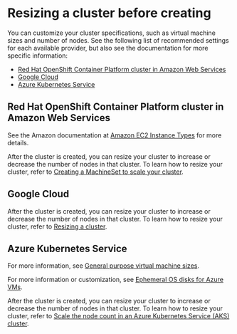 # Resizing a cluster before creating

You can customize your cluster specifications, such as virtual machine sizes and number of nodes. See the following list of recommended settings for each available provider, but also see the documentation for more specific information:

* [Red Hat OpenShift Container Platform cluster in Amazon Web Services](#red-hat-openshift-container-platform-cluster-in-amazon-web-services-aws) 
* [Google Cloud](#google-cloud)
* [Azure Kubernetes Service](#azure-kubernetes-service)

## Red Hat OpenShift Container Platform cluster in Amazon Web Services

See the Amazon documentation at [Amazon EC2 Instance Types](https://aws.amazon.com/ec2/instance-types/) for more details.

After the cluster is created, you can resize your cluster to increase or decrease the number of nodes in that cluster. To learn how to resize your cluster, refer to [Creating a MachineSet to scale your cluster](https://docs.openshift.com/container-platform/4.1/machine_management/creating-machineset.html).

## Google Cloud

After the cluster is created, you can resize your cluster to increase or decrease the number of nodes in that cluster. To learn how to resize your cluster, refer to [Resizing a cluster](https://cloud.google.com/kubernetes-engine/docs/how-to/resizing-a-cluster).

## Azure Kubernetes Service

For more information, see [General purpose virtual machine sizes](https://docs.microsoft.com/en-us/azure/virtual-machines/windows/sizes-general).

For more information or customization, see [Ephemeral OS disks for Azure VMs](https://docs.microsoft.com/en-us/azure/virtual-machines/windows/ephemeral-os-disks).

After the cluster is created, you can resize your cluster to increase or decrease the number of nodes in that cluster. To learn how to resize your cluster, refer to [Scale the node count in an Azure Kubernetes Service (AKS) cluster](https://docs.microsoft.com/en-us/azure/aks/scale-cluster).



